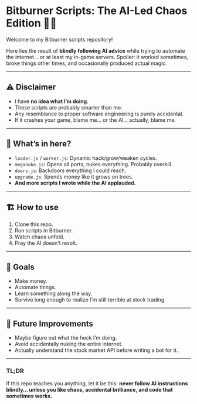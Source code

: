 # Bitburner Scripts: The AI-Led Chaos Edition 🤖💥

Welcome to my Bitburner scripts repository!  

Here lies the result of **blindly following AI advice** while trying to automate the internet… or at least my in-game servers. Spoiler: it worked sometimes, broke things other times, and occasionally produced actual magic.  

---

## ⚠️ Disclaimer
- I have **no idea what I’m doing**.  
- These scripts are probably smarter than me.  
- Any resemblance to proper software engineering is purely accidental.  
- If it crashes your game, blame me… or the AI… actually, blame me.  

---

## 🧩 What’s in here?
- `loader.js` / `worker.js`: Dynamic hack/grow/weaken cycles.  
- `meganuke.js`: Opens all ports, nukes everything. Probably overkill.  
- `doors.js`: Backdoors everything I could reach.  
- `upgrade.js`: Spends money like it grows on trees.  
- **And more scripts I wrote while the AI applauded.**  

---

## 🏗️ How to use
1. Clone this repo.  
2. Run scripts in Bitburner.  
3. Watch chaos unfold.  
4. Pray the AI doesn’t revolt.  

---

## 🎯 Goals
- Make money.  
- Automate things.  
- Learn something along the way.  
- Survive long enough to realize I’m still terrible at stock trading.  

---

## 🚀 Future Improvements
- Maybe figure out what the heck I’m doing.  
- Avoid accidentally nuking the entire internet.  
- Actually understand the stock market API before writing a bot for it.  

---

### TL;DR
If this repo teaches you anything, let it be this: **never follow AI instructions blindly… unless you like chaos, accidental brilliance, and code that sometimes works.**
